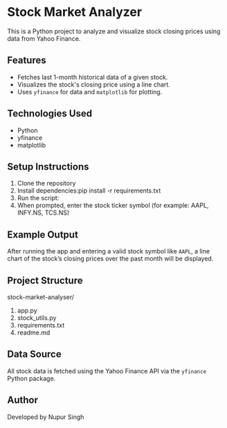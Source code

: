 # Stock Market Analyzer

This is a Python project to analyze and visualize stock closing prices using data from Yahoo Finance.

## Features

- Fetches last 1-month historical data of a given stock.
- Visualizes the stock's closing price using a line chart.
- Uses `yfinance` for data and `matplotlib` for plotting.

## Technologies Used

- Python
- yfinance
- matplotlib
## Setup Instructions

1. Clone the repository
2. Install dependencies:pip install -r requirements.txt
3. Run the script: 
4. When prompted, enter the stock ticker symbol (for example: AAPL, INFY.NS, TCS.NS)
   
## Example Output

After running the app and entering a valid stock symbol like `AAPL`, a line chart of the stock’s closing prices over the past month will be displayed.


## Project Structure
stock-market-analyser/
1. app.py
2. stock_utils.py
3. requirements.txt
4. readme.md

## Data Source

All stock data is fetched using the Yahoo Finance API via the `yfinance` Python package.

## Author

Developed by Nupur Singh








